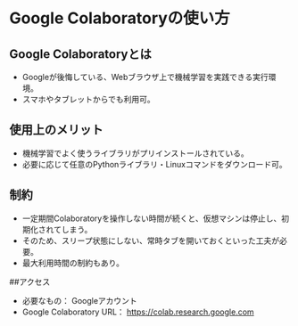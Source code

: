 # Google Colaboratoryの使い方

## Google Colaboratoryとは

  - Googleが後悔している、Webブラウザ上で機械学習を実践できる実行環境。
  - スマホやタブレットからでも利用可。

## 使用上のメリット

 - 機械学習でよく使うライブラリがプリインストールされている。
 - 必要に応じて任意のPythonライブラリ・Linuxコマンドをダウンロード可。

## 制約

 - 一定期間Colaboratoryを操作しない時間が続くと、仮想マシンは停止し、初期化されてしまう。
  - そのため、スリープ状態にしない、常時タブを開いておくといった工夫が必要。
  - 最大利用時間の制約もあり。

##アクセス

 - 必要なもの： Googleアカウント
 - Google Colaboratory URL： https://colab.research.google.com

